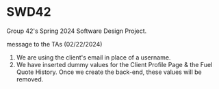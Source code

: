 # SWD42
Group 42's Spring 2024 Software Design Project.

message to the TAs (02/22/2024)
1. We are using the client's email in place of a username.
2. We have inserted dummy values for the Client Profile Page & the Fuel Quote History. Once we create the back-end, these values will be removed.
